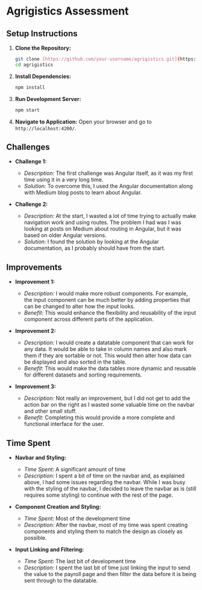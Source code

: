 # Agrigistics Assessment

## Setup Instructions

1. **Clone the Repository:**
   ```bash
   git clone [https://github.com/your-username/agrigistics.git](https://github.com/vian-duppie/agrigistics-assessment.git)
   cd agrigistics
   ```

2. **Install Dependencies:**
   ```bash
   npm install
   ```

3. **Run Development Server:**
   ```bash
   npm start
   ```

4. **Navigate to Application:**
   Open your browser and go to `http://localhost:4200/`.

## Challenges

- **Challenge 1:**
  - *Description:* The first challenge was Angular itself, as it was my first time using it in a very long time.
  - *Solution:* To overcome this, I used the Angular documentation along with Medium blog posts to learn about Angular.

- **Challenge 2:**
  - *Description:* At the start, I wasted a lot of time trying to actually make navigation work and using routes. The problem I had was I was looking at posts on Medium about routing in Angular, but it was based on older Angular versions.
  - *Solution:* I found the solution by looking at the Angular documentation, as I probably should have from the start.

## Improvements

- **Improvement 1:**
  - *Description:* I would make more robust components. For example, the input component can be much better by adding properties that can be changed to alter how the input looks.
  - *Benefit:* This would enhance the flexibility and reusability of the input component across different parts of the application.

- **Improvement 2:**
  - *Description:* I would create a datatable component that can work for any data. It would be able to take in column names and also mark them if they are sortable or not. This would then alter how data can be displayed and also sorted in the table.
  - *Benefit:* This would make the data tables more dynamic and reusable for different datasets and sorting requirements.

- **Improvement 3:**
  - *Description:* Not really an improvement, but I did not get to add the action bar on the right as I wasted some valuable time on the navbar and other small stuff.
  - *Benefit:* Completing this would provide a more complete and functional interface for the user.

## Time Spent

- **Navbar and Styling:**
  - *Time Spent:* A significant amount of time
  - *Description:* I spent a bit of time on the navbar and, as explained above, I had some issues regarding the navbar. While I was busy with the styling of the navbar, I decided to leave the navbar as is (still requires some styling) to continue with the rest of the page.

- **Component Creation and Styling:**
  - *Time Spent:* Most of the development time
  - *Description:* After the navbar, most of my time was spent creating components and styling them to match the design as closely as possible.

- **Input Linking and Filtering:**
  - *Time Spent:* The last bit of development time
  - *Description:* I spent the last bit of time just linking the input to send the value to the payroll page and then filter the data before it is being sent through to the datatable.
